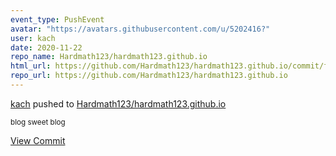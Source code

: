 ```yaml
---
event_type: PushEvent
avatar: "https://avatars.githubusercontent.com/u/5202416?"
user: kach
date: 2020-11-22
repo_name: Hardmath123/hardmath123.github.io
html_url: https://github.com/Hardmath123/hardmath123.github.io/commit/f849a8ab09b328ddd43814b105098580660e54e6
repo_url: https://github.com/Hardmath123/hardmath123.github.io
---
```


<a href='https://github.com/kach' target='_blank'>kach</a> pushed to <a href='https://github.com/Hardmath123/hardmath123.github.io' target='_blank'>Hardmath123/hardmath123.github.io</a>

<small>blog sweet blog</small>

<a href='https://github.com/Hardmath123/hardmath123.github.io/commit/f849a8ab09b328ddd43814b105098580660e54e6' target='_blank'>View Commit</a>